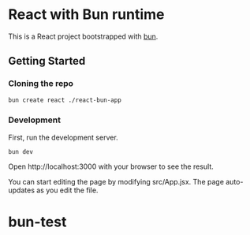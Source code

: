 # React with Bun runtime

This is a React project bootstrapped with [bun](https://bun.sh/).

## Getting Started

### Cloning the repo

```sh
bun create react ./react-bun-app
```

### Development

First, run the development server.

```
bun dev
```

Open http://localhost:3000 with your browser to see the result.

You can start editing the page by modifying src/App.jsx. The page auto-updates as you edit the file.

# bun-test
